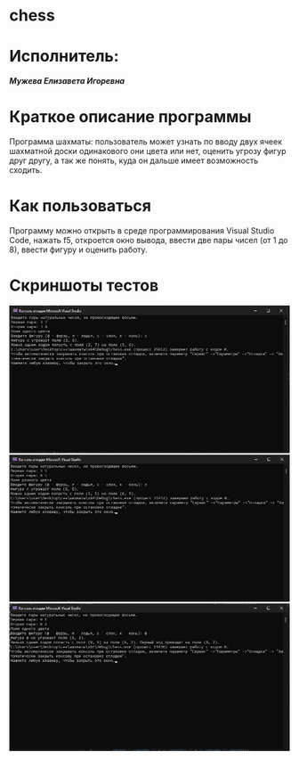 # chess
# Исполнитель:
***Мужева Елизавета Игоревна***
# Краткое описание программы
Программа шахматы: пользователь может узнать по вводу двух ячеек шахматной доски одинакового они цвета или нет, оценить угрозу фигур друг другу, а так же понять, куда он дальше имеет возможность сходить.
# Как пользоваться
Программу можно открыть в среде программирования Visual Studio Code, нажать f5, откроется окно вывода, ввести две пары чисел (от 1 до 8), ввести фигуру и оценить работу.
# Скриншоты тестов
![alt text](https://github.com/El1zavetaa/chess/blob/main/окно%20вывода1.jpg)
![alt text](https://github.com/El1zavetaa/chess/blob/main/окно%20вывода%202.jpg)
![alt text](https://github.com/El1zavetaa/chess/blob/main/окно%20вывода%203.jpg)
